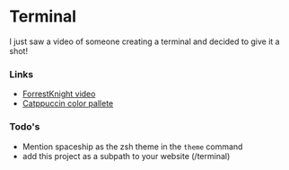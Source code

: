 # Terminal

I just saw a video of someone creating a terminal and decided to give it a shot!

### Links

- [ForrestKnight video](https://www.youtube.com/watch?v=KtYby2QN0kQ)
- [Catppuccin color pallete](https://github.com/catppuccin/catppuccin)

### Todo's

- Mention spaceship as the zsh theme in the `theme` command
- add this project as a subpath to your website (/terminal)
